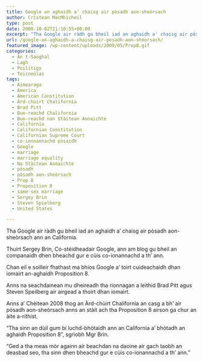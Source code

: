 ```yaml
---
title: Google an aghaidh a’ chaisg air pòsadh aon-sheòrsach
author: Crìstean MacMhìcheil
type: post
date: 2008-10-02T21:10:55+00:00
excerpt: "Tha Google air ràdh gu bheil iad an aghaidh a' chaisg air pòsadh aon-sheòrsach ann an California."
url: /google-an-aghaidh-a-chaisg-air-posadh-aon-sheorsach/
featured_image: /wp-content/uploads/2009/05/Prop8.gif
categories:
  - An t-Saoghal
  - Lagh
  - Poilitigs
  - Teicneòlas
tags:
  - Aimearaga
  - America
  - American Constitution
  - Àrd-chùirt Chalifornia
  - Brad Pitt
  - Bun-reachd Chalifornia
  - Bun-reachd nan Stàitean Aonaichte
  - California
  - Californian Constitution
  - Californian Supreme Court
  - co-ionnannachd pòsaidh
  - Google
  - marriage
  - marriage equality
  - Na Stàitean Aonaichte
  - pòsadh
  - pòsadh aon-sheòrsach
  - Prop 8
  - Proposition 8
  - same-sex marriage
  - Sergey Brin
  - Steven Spielberg
  - United States

---
```

Tha Google air ràdh gu bheil iad an aghaidh a&#8217; chaisg air pòsadh aon-sheòrsach ann an California.

Thuirt Sergey Brin, Co-stéidheadair Google, ann am blog gu bheil an companaidh dhen bheachd gur e cùis co-ionannachd a th&#8217; ann.

Chan eil e soilleir fhathast ma bhios Google a&#8217; toirt cuideachaidh dhan iomairt an-aghaidh Proposition 8.

Anns na seachdainean mu dheireadh tha rionnagan a leithid Brad Pitt agus Steven Speilberg air airgead a thoirt dhan iomairt.

Anns a&#8217; Chèitean 2008 thog an Àrd-chùirt Chalifornia an casg a bh&#8217; air pòsadh aon-sheòrsach anns an stàit ach tha Proposition 8 airson ga chur an àite a-rithist.

&#8220;Tha sinn an dùil gum bi luchd-bhòtaidh ann an California a&#8217; bhòtadh an aghaidh Proposition 8&#8221;, sgrìobh Mgr Brin.

&#8220;Ged a tha meas mòr againn air beachdan na daoine air gach taobh an deasbad seo, tha sinn dhen bheachd gur e cùis co-ionannachd a th&#8217; ann.&#8221;
